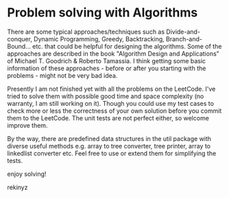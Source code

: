 Problem solving with Algorithms
=========================

There are some typical approaches/techniques such as Divide-and-conquer, Dynamic Programming, Greedy, Backtracking, Branch-and-Bound... etc. that could be helpful for designing the algorithms. Some of the approaches are described in the book "Algorithm Design and Applications" of Michael T. Goodrich & Roberto Tamassia. I think getting some basic information of these approaches - before or after you starting with the problems - might not be very bad idea. 

Presently I am not finished yet with all the problems on the LeetCode. I've tried to solve them with possible good time and space complexity (no warranty, I am still working on it). Though you could use my test cases to check more or less the correctness of your own solution before you commit them to the LeetCode. The unit tests are not perfect either, so welcome improve them.

By the way, there are predefined data structures in the util package with diverse useful methods e.g. array to tree converter, tree printer, array to linkedlist converter etc. Feel free to use or extend them for simplifying the tests.

enjoy solving!

rekinyz
